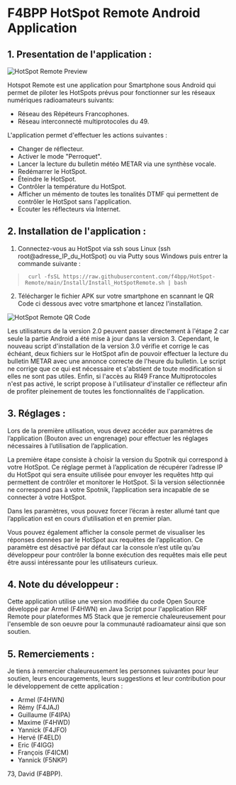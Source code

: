 # F4BPP HotSpot Remote Android Application

## 1. Presentation de l'application :
![HotSpot Remote Preview](https://github.com/f4bpp/HotSpot-Remote/blob/main/Preview/Preview_V3.0.png)

Hotspot Remote est une application pour Smartphone sous Android qui permet de piloter les HotSpots prévus pour fonctionner sur les réseaux numériques radioamateurs suivants:

 - Réseau des Répéteurs Francophones.
 - Réseau interconnecté multiprotocoles du 49.

L'application permet d'effectuer les actions suivantes :

 - Changer de réflecteur.
 - Activer le mode "Perroquet".
 - Lancer la lecture du bulletin météo METAR via une synthèse vocale.
 - Redémarrer le HotSpot.
 - Éteindre le HotSpot.
 - Contrôler la température du HotSpot.
 - Afficher un mémento de toutes les tonalités DTMF qui permettent de contrôler le HotSpot sans l'application.
 - Ecouter les réflecteurs via Internet.


## 2. Installation de l'application :

 1. Connectez-vous au HotSpot via ssh sous Linux (ssh root@adresse_IP_du_HotSpot) ou via Putty sous Windows puis entrer la commande suivante :
 >      curl -fsSL https://raw.githubusercontent.com/f4bpp/HotSpot-Remote/main/Install/Install_HotSpotRemote.sh | bash

 2. Télécharger le fichier APK sur votre smartphone en scannant le QR Code ci dessous avec votre smartphone et lancez l'installation.

![HotSpot Remote QR Code](https://github.com/f4bpp/HotSpot-Remote/blob/main/Install/QRCode_Setup_V3.png)

Les utilisateurs de la version 2.0 peuvent passer directement à l'étape 2 car seule la partie Android a été mise à jour dans la version 3. Cependant, le nouveau script d'installation de la version 3.0 vérifie et corrige le cas échéant, deux fichiers sur le HotSpot afin de pouvoir effectuer la lecture du bulletin METAR avec une annonce correcte de l'heure du bulletin. Le script ne corrige que ce qui est nécessaire et s'abstient de toute modification si elles ne sont pas utiles. Enfin, si l'accès au RI49 France Multiprotocoles n'est pas activé, le script propose à l'utilisateur d'installer ce réflecteur afin de profiter pleinement de toutes les fonctionnalités de l'application.

## 3. Réglages :

Lors de la première utilisation, vous devez accéder aux paramètres de l’application (Bouton avec un engrenage) pour effectuer les réglages nécessaires à l’utilisation de l’application.

La première étape consiste à choisir la version du Spotnik qui correspond à votre HotSpot. Ce réglage permet à l’application de récupérer l’adresse IP du HotSpot qui sera ensuite utilisée pour envoyer les requêtes http qui permettent de contrôler et monitorer le HotSpot. Si la version sélectionnée ne correspond pas à votre Spotnik, l’application sera incapable de se connecter à votre HotSpot.

Dans les paramètres, vous pouvez forcer l’écran à rester allumé tant que l’application est en cours d’utilisation et en premier plan.

Vous pouvez également afficher la console permet de visualiser les réponses données par le HotSpot aux requêtes de l’application. Ce paramètre est désactivé par défaut car la console n’est utile qu’au développeur pour contrôler la bonne exécution des requêtes mais elle peut être aussi intéressante pour les utilisateurs curieux.

## 4. Note du développeur :

Cette application utilise une version modifiée du code Open Source développé par Armel (F4HWN) en Java Script pour l'application RRF Remote pour plateformes M5 Stack que je remercie chaleureusement pour l'ensemble de son oeuvre pour la communauté radioamateur ainsi que son soutien.

## 5. Remerciements :

Je tiens à remercier chaleureusement les personnes suivantes pour leur soutien, leurs encouragements, leurs suggestions et leur contribution pour le développement de cette application :

- Armel (F4HWN)
- Rémy (F4JAJ)
- Guillaume (F4IPA)
- Maxime (F4HWD)
- Yannick (F4JFO)
- Hervé (F4ELD)
- Eric (F4IGG)
- François (F4ICM)
- Yannick (F5NKP)

73, David (F4BPP).

